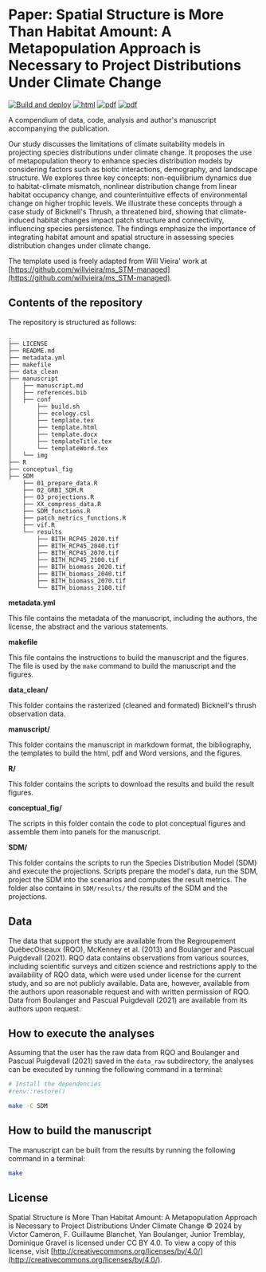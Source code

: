 # Paper: Spatial Structure is More Than Habitat Amount: A Metapopulation Approach is Necessary to Project Distributions Under Climate Change

[![Build and deploy](https://github.com/vcameron1/Metapop_ms/actions/workflows/build.yml/badge.svg)](https://github.com/vcameron1/Metapop_ms/actions/workflows/build.yml) [![html](https://img.shields.io/badge/read-html-brightgreen)](https://vcameron1.github.io/Metapop_ms/) [![pdf](https://img.shields.io/badge/read-pdf-green.svg)](https://vcameron1.github.io/Metapop_ms/manuscript.pdf) [![pdf](https://img.shields.io/badge/read-docx-yellow.svg)](https://vcameron1.github.io/Metapop_ms/manuscript.docx)

A compendium of data, code, analysis and author's manuscript accompanying the publication.

Our study discusses the limitations of climate suitability models in projecting species distributions under climate change. It proposes the use of metapopulation theory to enhance species distribution models by considering factors such as biotic interactions, demography, and landscape structure. We explores three key concepts: non-equilibrium dynamics due to habitat-climate mismatch, nonlinear distribution change from linear habitat occupancy change, and counterintuitive effects of environmental change on higher trophic levels. We illustrate these concepts through a case study of Bicknell's Thrush, a threatened bird, showing that climate-induced habitat changes impact patch structure and connectivity, influencing species persistence. The findings emphasize the importance of integrating habitat amount and spatial structure in assessing species distribution changes under climate change.

The template used is freely adapted from Will Vieira' work at [https://github.com/willvieira/ms_STM-managed](https://github.com/willvieira/ms_STM-managed).


## Contents of the repository

The repository is structured as follows:

```
.
├── LICENSE
├── README.md
├── metadata.yml
├── makefile
├── data_clean
├── manuscript
│   ├── manuscript.md
│   ├── references.bib
│   ├── conf
│       ├── build.sh
│       ├── ecology.csl
│       ├── template.tex
│       ├── template.html
│       ├── template.docx
│       ├── templateTitle.tex
│       └── templateWord.tex
│   └── img
├── R
├── conceptual_fig
├── SDM
    ├── 01_prepare_data.R
    ├── 02_GRBI_SDM.R
    ├── 03_projections.R
    ├── XX_compress_data.R
    ├── SDM_functions.R
    ├── patch_metrics_functions.R
    ├── vif.R
    └── results
        ├── BITH_RCP45_2020.tif
        ├── BITH_RCP45_2040.tif
        ├── BITH_RCP45_2070.tif
        ├── BITH_RCP45_2100.tif
        ├── BITH_biomass_2020.tif
        ├── BITH_biomass_2040.tif
        ├── BITH_biomass_2070.tif
        └── BITH_biomass_2100.tif
```

**metadata.yml**

This file contains the metadata of the manuscript, including the authors, the license, the abstract and the various statements.

**makefile**

This file contains the instructions to build the manuscript and the figures. The file is used by the `make` command to build the manuscript and the figures.

**data_clean/**

This folder contains the rasterized (cleaned and formated) Bicknell's thrush observation data.

**manuscript/**

This folder contains the manuscript in markdown format, the bibliography, the templates to build the html, pdf and Word versions, and the figures.

**R/**

This folder contains the scripts to download the results and build the result figures.

**conceptual_fig/**

The scripts in this folder contain the code to plot conceptual figures and assemble them into panels for the manuscript.

**SDM/**

This folder contains the scripts to run the Species Distribution Model (SDM) and execute the projections. Scripts prepare the model's data, run the SDM, project the SDM into the scenarios and computes the result metrics. The folder also contains in `SDM/results/` the results of the SDM and the projections.

## Data

The data that support the study are available from the Regroupement QuébecOiseaux (RQO), McKenney et al. (2013) and Boulanger and Pascual Puigdevall (2021). RQO data contains observations from various sources, including scientific surveys and citizen science and restrictions apply to the availability of RQO data, which were used under license for the current study, and so are not publicly available. Data are, however, available from the authors upon reasonable request and with written permission of RQO. Data from Boulanger and Pascual Puigdevall (2021) are available from its authors upon request.


## How to execute the analyses

Assuming that the user has the raw data from RQO and Boulanger and Pascual Puigdevall (2021) saved in the `data_raw` subdirectory, the analyses can be executed by running the following command in a terminal:

```bash
# Install the dependencies
#renv::restore()

make -C SDM
```


## How to build the manuscript

The manuscript can be built from the results by running the following command in a terminal:

```bash
make
```

## License

Spatial Structure is More Than Habitat Amount: A Metapopulation Approach is Necessary to Project Distributions Under Climate Change © 2024 by Victor Cameron, F. Guillaume Blanchet, Yan Boulanger, Junior Tremblay, Dominique Gravel is licensed under CC BY 4.0. To view a copy of this license, visit [http://creativecommons.org/licenses/by/4.0/](http://creativecommons.org/licenses/by/4.0/).